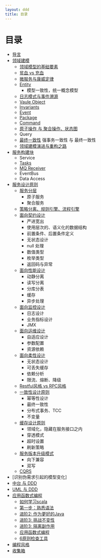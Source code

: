 ```yaml
---
layout: ddd
title: 目录
---
```


# 目录

* [导言](readme.html)
* [领域建模](about-ddd.html)
  * [领域模型的基础要素](construct-blocks.html)
  * [贫血 vs 充血](anemia.html)
  * [微服务与康威定律](microservice.html)
  * [Entity](entity.html)
    * 模型一致性，统一概念模型
  * [日志模式与事件溯源](eventsourcing.html)
  * [Vaule Object](vaule-object.md)
  * [Invariants](invariants.md)
  * [Event](event.md)
  * [Package](package.md)
  * [Command](command.md)
  * [原子操作 与 聚合操作、状态图](atomic.html)
  * Query
  * [最终一致性](consistence.html) 强事务一致性 与 最终一致性
  * [领域建模演进与重构之路](domain-model-refactor.md)
* [服务构建块](fu-wu-gou-jian-kuai.md)
  * Service
  * [Tasks](fu-wu-gou-jian-kuai/tasks.md)
  * [MQ Receiver](fu-wu-gou-jian-kuai/mq-receiver.md)
  * EventBus
  * Data Access
* [服务设计原则](patterns.html)
  * [服务分层](layer.html)
      * 原子服务
      * 聚合服务
  * [策略分离、规则引擎、流程引擎](stratage.html)
  * [面向契约设计](dbc.html)
      * 严进宽出
      * 使用层次的、语义化的数据结构
      * 前置条件、后置条件定义
      * 无状态设计
      * null 处理
      * 数值类型
      * 枚举类型
      * 返回码与异常
  * [面向性能设计](performance.html)
      * 动静分离
      * 读写分离
      * 分库分表
      * 缓存
      * 异步处理
  * [面向监控设计](monitor.html)
      * 日志设计
      * 业务指标设计
      * JMX
  * [面向运维设计]()
      * 自适应设计
      * 参数配置
      * 资源依赖
  * [面向柔性设计](resilent.html)
      * 无状态设计
      * 可丢失缓存
      * 依赖分析
      * 限流、熔断、降级
  * [Restful风格 vs RPC风格](rest-rpc.html)
  * [一致性设计原则]()
      * 幂等性设计
      * 最终一致性
      * 分布式事务、TCC
      * 不变量
  * [缓存设计原则]()
      * 领域化，隐藏在服务接口之内
      * 穿透模式
      * 超时设置
      * 刷新策略
  * [服务版本升级模式](upgrade.html)
      * 向下兼容
      * 双写
  * [CQRS](cqrs.html)
* [识别伪需求引起的模型变化]
* [中台 与 DDD]()
* [UML 与 DDD]()
* [应用函数式编程](functional.html)
  * [如何学习scala](learn-scala.html)
  * [第一步：熟悉语法](learn-scala-1.html)
  * [进阶2: 作为更好的Java](learn-scala-2.html)
  * [进阶3: 挑战不变性](learn-scala-3.html)
  * [进阶3: 隔离副作用](learn-scala-4.html)
  * [应用函数式编程](applyfp.html)
  * [6原则检查工具](applyfp-tools.html)
* [编程风格](bian-cheng-feng-ge.md)
* [收集箱](drafts.html)
